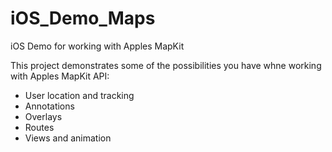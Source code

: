 # iOS_Demo_Maps
iOS Demo for working with Apples MapKit

This project demonstrates some of the possibilities you have whne working with Apples MapKit API:
- User location and tracking
- Annotations
- Overlays
- Routes
- Views and animation

